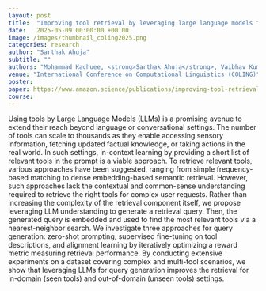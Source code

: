 ```yaml
---
layout: post
title:  "Improving tool retrieval by leveraging large language models for query generation"
date:   2025-05-09 00:00:00 +00:00
image: /images/thumbnail_coling2025.png
categories: research
author: "Sarthak Ahuja"
subtitle: ""
authors: "Mohammad Kachuee, <strong>Sarthak Ahuja</strong>, Vaibhav Kumar, Puyang Xu, Derek Liu"
venue: "International Conference on Computational Linguistics (COLING)"
poster: 
paper: https://www.amazon.science/publications/improving-tool-retrieval-by-leveraging-large-language-models-for-query-generation
course: 
---
```

Using tools by Large Language Models (LLMs) is a promising avenue to extend their reach beyond language or conversational settings. The number of tools can scale to thousands as they enable accessing sensory information, fetching updated factual knowledge, or taking actions in the real world. In such settings, in-context learning by providing a short list of relevant tools in the prompt is a viable approach. To retrieve relevant tools, various approaches have been suggested, ranging from simple frequency-based matching to dense embedding-based semantic retrieval. However, such approaches lack the contextual and common-sense understanding required to retrieve the right tools for complex user requests. Rather than increasing the complexity of the retrieval component itself, we propose leveraging LLM understanding to generate a retrieval query. Then, the generated query is embedded and used to find the most relevant tools via a nearest-neighbor search. We investigate three approaches for query generation: zero-shot prompting, supervised fine-tuning on tool descriptions, and alignment learning by iteratively optimizing a reward metric measuring retrieval performance. By conducting extensive experiments on a dataset covering complex and multi-tool scenarios, we show that leveraging LLMs for query generation improves the retrieval for in-domain (seen tools) and out-of-domain (unseen tools) settings.

